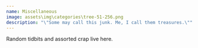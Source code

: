 ```yaml
---
name: Miscellaneous
image: assets\img\categories\tree-51-256.png
description: "\"Some may call this junk. Me, I call them treasures.\""
---
```


Random tidbits and assorted crap live here.